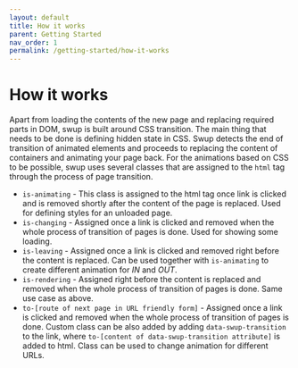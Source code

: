 ```yaml
---
layout: default
title: How it works
parent: Getting Started
nav_order: 1
permalink: /getting-started/how-it-works
---
```

# How it works

Apart from loading the contents of the new page and replacing required parts in DOM, swup is built around CSS transition.
The main thing that needs to be done is defining hidden state in CSS.
Swup detects the end of transition of animated elements and proceeds to replacing the content of containers and animating your page back.
For the animations based on CSS to be possible, swup uses several classes that are assigned to the `html` tag through the process of page transition.

- `is-animating` - This class is assigned to the html tag once link is clicked and is removed shortly after the content of the page is replaced. Used for defining styles for an unloaded page. 
- `is-changing` - Assigned once a link is clicked and removed when the whole process of transition of pages is done. Used for showing some loading.
- `is-leaving` - Assigned once a link is clicked and removed right before the content is replaced. Can be used together with `is-animating` to create different animation for _IN_ and _OUT_.
- `is-rendering` - Assigned right before the content is replaced and removed when the whole process of transition of pages is done. Same use case as above.
- `to-[route of next page in URL friendly form]` - Assigned once a link is clicked and removed when the whole process of transition of pages is done.
  Custom class can be also added by adding `data-swup-transition` to the link, where `to-[content of data-swup-transition attribute]` is added to html. 
  Class can be used to change animation for different URLs.
